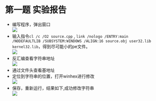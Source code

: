 # 第一题 实验报告

- 编写程序，弹出窗口<br>![](/images/1.png)
- 输入指令`cl /c /O2 source.cpp` , `link /nologo /ENTRY:main /NODEFAULTLIB /SUBSYSTEM:WINDOWS /ALIGN:16 source.obj user32.lib kernel32.lib`，得到尽可能小的pe文件。<br>![](/images/2.png)
- 反汇编查看字符串地址<br>![](/images/3.png)
- 通过文件头查看基地址<br>[](/images/4.png)
- 定位到字符串的位置，打开winhex进行修改<br>![](/images/5.png)
- 保存，重新运行，结果如下,成功修改字符串<br>![](/images/6.png)


